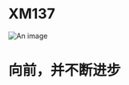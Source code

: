
# XM137 <Badge type="warning" text="大二在读" />
![An image](http://q1.qlogo.cn/g?b=qq&nk=1375272391&s=160)

# 向前，并不断进步
